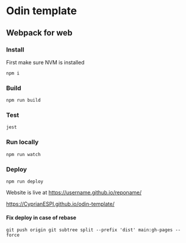 # Odin template

## Webpack for web

### Install

First make sure NVM is installed

`npm i`

### Build

`npm run build`

### Test

`jest`

### Run locally

`npm run watch`

### Deploy

`npm run deploy`

Website is live at https://username.github.io/reponame/

https://CyprianESPI.github.io/odin-template/

#### Fix deploy in case of rebase

`git push origin git subtree split --prefix 'dist' main:gh-pages --force`